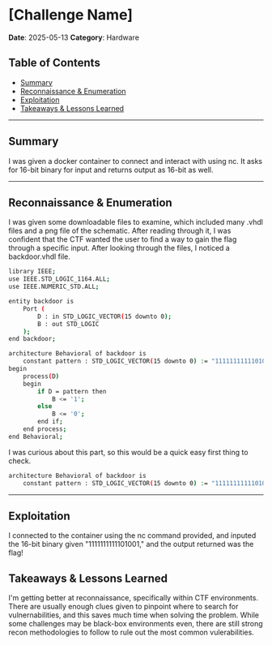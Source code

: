 # [Challenge Name]
**Date**: 2025-05-13 
**Category**: Hardware

## Table of Contents
- [Summary](#summary)
- [Reconnaissance & Enumeration](#reconnaissance--enumeration)
- [Exploitation](#exploitation)
- [Takeaways & Lessons Learned](#takeaways--lessons-learned)

---

## Summary
I was given a docker container to connect and interact with using nc. It asks for 16-bit binary for input and returns output as 16-bit as well.

---

## Reconnaissance & Enumeration
I was given some downloadable files to examine, which included many .vhdl files and a png file of the schematic. After reading through it, I was confident that the CTF wanted the user to find a way to gain the flag through a specific input. After looking through the files, I noticed a backdoor.vhdl file.
```bash
library IEEE;
use IEEE.STD_LOGIC_1164.ALL;
use IEEE.NUMERIC_STD.ALL;

entity backdoor is
	Port (
		D : in STD_LOGIC_VECTOR(15 downto 0);
		B : out STD_LOGIC
	);
end backdoor;

architecture Behavioral of backdoor is
    constant pattern : STD_LOGIC_VECTOR(15 downto 0) := "1111111111101001";
begin
	process(D)
	begin
        if D = pattern then
            B <= '1';
        else
            B <= '0';
        end if;
	end process;
end Behavioral;
```

I was curious about this part, so this would be a quick easy first thing to check.
```bash
architecture Behavioral of backdoor is
    constant pattern : STD_LOGIC_VECTOR(15 downto 0) := "1111111111101001";
```
---

## Exploitation
I connected to the container using the nc command provided, and inputed the 16-bit binary given "1111111111101001," and the output returned was the flag!

## Takeaways & Lessons Learned
I'm getting better at reconnaissance, specifically within CTF environments. There are usually enough clues given to pinpoint where to search for vulnernabilities, and this saves much time when solving the problem. While some challenges may be black-box environments even, there are still strong recon methodologies to follow to rule out the most common vulerabilities.